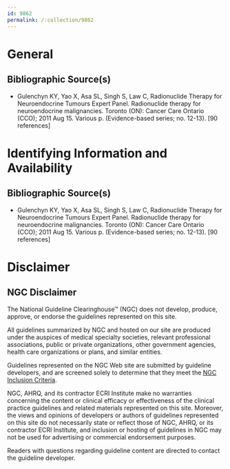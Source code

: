 ```yaml
---
id: 9862
permalink: /:collection/9862
---
```


# General

## Bibliographic Source(s)

- Gulenchyn KY, Yao X, Asa SL, Singh S, Law C, Radionuclide Therapy for Neuroendocrine Tumours Expert Panel. Radionuclide therapy for neuroendocrine malignancies. Toronto (ON): Cancer Care Ontario (CCO); 2011 Aug 15. Various p. (Evidence-based series; no. 12-13). [90 references]

# Identifying Information and Availability

## Bibliographic Source(s)

- Gulenchyn KY, Yao X, Asa SL, Singh S, Law C, Radionuclide Therapy for Neuroendocrine Tumours Expert Panel. Radionuclide therapy for neuroendocrine malignancies. Toronto (ON): Cancer Care Ontario (CCO); 2011 Aug 15. Various p. (Evidence-based series; no. 12-13). [90 references]

# Disclaimer

## NGC Disclaimer

The National Guideline Clearinghouse™ (NGC) does not develop, produce, approve, or endorse the guidelines represented on this site.

All guidelines summarized by NGC and hosted on our site are produced under the auspices of medical specialty societies, relevant professional associations, public or private organizations, other government agencies, health care organizations or plans, and similar entities.

Guidelines represented on the NGC Web site are submitted by guideline developers, and are screened solely to determine that they meet the [NGC Inclusion Criteria](/help-and-about/summaries/inclusion-criteria).

NGC, AHRQ, and its contractor ECRI Institute make no warranties concerning the content or clinical efficacy or effectiveness of the clinical practice guidelines and related materials represented on this site. Moreover, the views and opinions of developers or authors of guidelines represented on this site do not necessarily state or reflect those of NGC, AHRQ, or its contractor ECRI Institute, and inclusion or hosting of guidelines in NGC may not be used for advertising or commercial endorsement purposes.

Readers with questions regarding guideline content are directed to contact the guideline developer.

